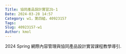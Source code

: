 ```yaml
---
Title: 協同產品設計實習2b-1
Date: 2024-03-28 14:57
Category: w1，第四組，40923157
Tags: 
Slug: 40923157-w1
Author: kmol
---
```


2024 Spring 網際內容管理與協同產品設計實習課程教學導引.

<!-- PELICAN_END_SUMMARY -->